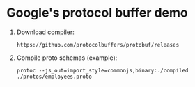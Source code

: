 # Google's protocol buffer demo

1. Download compiler:

    `https://github.com/protocolbuffers/protobuf/releases`
    
2. Compile proto schemas (example):
    
    `protoc --js_out=import_style=commonjs,binary:./compiled ./protos/employees.proto`